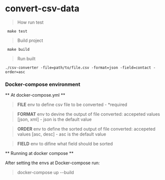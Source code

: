 # convert-csv-data


 > How run test

``` shell
 make test
```

> Build project

``` shell
 make build
```

> Run built

``` shell
./csv-converter -file=path/to/file.csv -format=json -field=contact -order=asc
```

### Docker-compose environment

** At docker-compose.yml **

> **FILE** env to define csv file to be converted - *required

> **FORMAT** env to devine the output of file converted: accepeted values [json, xml] - json is the default value

> **ORDER** env to define the sorted output of file converted: accepeted values [asc, desc] - asc is the default value

> **FIELD** env to difine what field should be sorted

** Running at docker compose **

After setting the envs at Docker-compose run:

> docker-compose up --build
